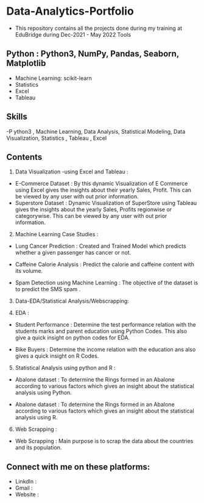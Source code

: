 # Data-Analytics-Portfolio
- This repository contains all the projects done during my training at EduBridge during Dec-2021 - May 2022
Tools
## Python : Python3, NumPy, Pandas, Seaborn, Matplotlib
- Machine Learning: scikit-learn
- Statistics
- Excel
- Tableau
## Skills
-P ython3 , Machine Learning, Data Analysis, Statistical Modeling, Data Visualization, Statistics , Tableau , Excel
## Contents
1. Data Visualization -using Excel and Tableau :

- E-Commerce Dataset : By this dynamic Visualization of E Commerce using Excel gives the insights about their yearly Sales, Profit. This can be viewed by any user with out prior information.
- Superstore Dataset : Dynamic Visualization of SuperStore using Tableau gives the insights about the yearly Sales, Profits regionwise or categorywise. This can be viewed by any user with out prior information.
2. Machine Learning Case Studies :

- Lung Cancer Prediction : Created and Trained Model which predicts whether a given passenger has cancer or not.

- Caffeine Calorie Analysis : Predict the calorie and caffeine content with its volume.

- Spam Detection using Machine Learning : The objective of the dataset is to predict the SMS spam .

3. Data-EDA/Statistical Analysis/Webscrapping:

4. EDA :

- Student Performance : Determine the test performance relation with the students marks and parent education using Python Codes. This also give a quick insight on python codes for EDA.

- Bike Buyers : Determine the income relation with the education ans also gives a quick insight on R Codes.

5. Statistical Analysis using python and R :

- Abalone dataset : To determine the Rings formed in an Abalone according to various factors which gives an insight about the statistical analysis using Python.

- Abalone dataset : To determine the Rings formed in an Abalone according to various factors which gives an insight about the statistical analysis using R.

6. Web Scrapping :

- Web Scrapping : Main purpose is to scrap the data about the countries and its population.
## Connect with me on these platforms:
- LinkdIn : [](https://www.linkedin.com/in/mobark-ahmed-5104a9190)
- Gmail : [](data@mobarkahmed.tech)
- Website : [](mobarkahmed.tech)
